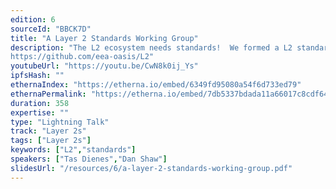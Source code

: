 ```yaml
---
edition: 6
sourceId: "BBCK7D"
title: "A Layer 2 Standards Working Group"
description: "The L2 ecosystem needs standards!  We formed a L2 standards working group as an EEA Community Project, managed by OASIS.  We will provide a quick overview of L2 standards discussion topics thus far.  Others in the L2 ecosystem are invited to join and participate in existing discussions or raise new topics.
https://github.com/eea-oasis/L2"
youtubeUrl: "https://youtu.be/CwN8k0ij_Ys"
ipfsHash: ""
ethernaIndex: "https://etherna.io/embed/6349fd95080a54f6d733ed79"
ethernaPermalink: "https://etherna.io/embed/7db5337bdada11a66017c8cdf64e96e9062adc67f4f0b9b445d954d75b0ed5d8"
duration: 358
expertise: ""
type: "Lightning Talk"
track: "Layer 2s"
tags: ["Layer 2s"]
keywords: ["L2","standards"]
speakers: ["Tas Dienes","Dan Shaw"]
slidesUrl: "/resources/6/a-layer-2-standards-working-group.pdf"
---
```


